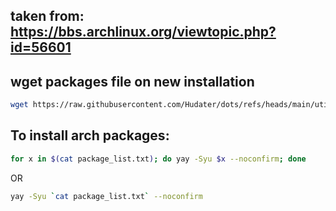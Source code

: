 ## taken from: https://bbs.archlinux.org/viewtopic.php?id=56601

## wget packages file on new installation
``` bash
wget https://raw.githubusercontent.com/Hudater/dots/refs/heads/main/utils/.config/templates/arch/package_list.txt
```

## To install arch packages:
``` bash
for x in $(cat package_list.txt); do yay -Syu $x --noconfirm; done
```

OR

``` bash
yay -Syu `cat package_list.txt` --noconfirm
```
